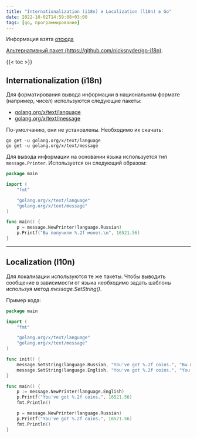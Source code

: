 ```yaml
---
title: "Internationalization (i18n) и Localization (l10n) в Go"
date: 2022-10-02T14:59:08+03:00
tags: [go, программирование]
---
```


Информация взята [отсюда](https://phraseapp.com/blog/posts/internationalization-i18n-go)

[Альтернативный пакет (https://github.com/nicksnyder/go-i18n)](https://github.com/nicksnyder/go-i18n).

{{< toc >}}

## Internationalization (i18n)

Для форматирования вывода информации в национальном формате (например, чисел) используются следующие пакеты:

* [golang.org/x/text/language](https://pkg.go.dev/golang.org/x/text/language)
* [golang.org/x/text/message](https://pkg.go.dev/golang.org/x/text/message)

По-умолчанию, они не установлены. Необходимо их скачать:

```shell
go get -u golang.org/x/text/language
go get -u golang.org/x/text/message
```

Для вывода информации на основании языка используется тип `message.Printer`.
Используется он следующий образом:

```go
package main

import (
    "fmt"

    "golang.org/x/text/language"
    "golang.org/x/text/message"
)

func main() {
    p = message.NewPrinter(language.Russian)
    p.Printf("Вы получили %.2f монет.\n", 16521.56)
}
```

---

## Localization (l10n)

Для локализации используются те же пакеты. Чтобы выводить сообщение в зависимости от языка необходимо задать шаблоны используя метод _message.SetString()_.

Пример кода:

```go
package main

import (
    "fmt"

    "golang.org/x/text/language"
    "golang.org/x/text/message"
)

func init() {
    message.SetString(language.Russian, "You've got %.2f coins.", "Вы получили %.2f монет.")
    message.SetString(language.English, "You've got %.2f coins.", "You've got %.2f coins.")
}

func main() {
    p := message.NewPrinter(language.English)
    p.Printf("You've got %.2f coins.", 16521.56)
    fmt.Println()

    p = message.NewPrinter(language.Russian)
    p.Printf("You've got %.2f coins.", 16521.56)
    fmt.Println()
}
```
